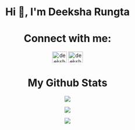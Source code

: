 <h1 align="center">Hi 👋, I'm Deeksha Rungta</h1>
  <h1 align="center">Connect with me:</h1>
  <p align="center">
    <a href="https://twitter.com/deeksharungta" target="blank"><img align="center" src="https://raw.githubusercontent.com/rahuldkjain/github-profile-readme-generator/master/src/images/icons/Social/twitter.svg" alt="deeksharungta" height="30" width="40" /></a>
<a href="https://linkedin.com/in/deeksharungta" target="blank"><img align="center" src="https://raw.githubusercontent.com/rahuldkjain/github-profile-readme-generator/master/src/images/icons/Social/linked-in-alt.svg" alt="deeksharungta" height="30" width="40" /></a>
  </p>

  <h1 align="center">My Github Stats</h1>
  <p align="center">
    <img src="https://github-readme-stats.vercel.app/api?username=deeksharungta&show_icons=true&theme=onedark&count_private=true&line_height=27">
  </p>
    <p align="center">
    <img src="https://github-readme-streak-stats.herokuapp.com/?user=deeksharungta&show_icons=true&locale=en&layout=compact&theme=onedark&line_height=0" />
  </p>
   <p align="center">
    <img src="https://github-readme-stats.vercel.app/api/top-langs/?username=deeksharungta&&show_icons=true&locale=en&layout=compact&theme=onedark"/>
  </p>

